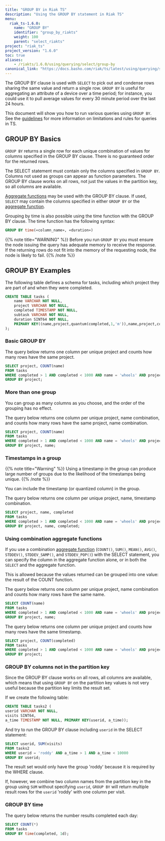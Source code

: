 ```yaml
---
title: "GROUP BY in Riak TS"
description: "Using the GROUP BY statement in Riak TS"
menu:
  riak_ts-1.6.0:
    name: "GROUP BY"
    identifier: "group_by_riakts"
    weight: 100
    parent: "select_riakts"
project: "riak_ts"
project_version: "1.6.0"
toc: true
aliases:
    - /riakts/1.6.0/using/querying/select/group-by
canonical_link: "https://docs.basho.com/riak/ts/latest/using/querying/select/group-by"
---
```


[aggregate function]: ../aggregate-functions
[guidelines]: /riak/ts/1.6.0/using/querying/guidelines

The GROUP BY clause is used with `SELECT` to pick out and condense rows sharing the same value and return a single row. `GROUP BY` is useful for aggregating an attribute of a device over a time period; for instance, you could use it to pull average values for every 30 minute period over the last 24 hours.

This document will show you how to run various queries using `GROUP BY`. See the [guidelines] for more information on limitations and rules for queries in TS.


## GROUP BY Basics

`GROUP BY` returns a single row for each unique combination of values for columns specified in the GROUP BY clause. There is no guaranteed order for the returned rows.

The SELECT statement must contain only the columns specified in `GROUP BY`. Columns not used as groups can appear as function parameters. The GROUP BY clause works on all rows, not just the values in the partition key, so all columns are available.

[Aggregate functions][aggregate function] may be used with the GROUP BY clause. If used, `SELECT` may contain the columns specified in either `GROUP BY` or the [aggregate function].

Grouping by time is also possible using the time function with the GROUP BY clause. The time function has the following syntax:

```sql
GROUP BY time(«column_name», «duration»)
```

{{% note title="WARNING" %}}
Before you run `GROUP BY` you must ensure the node issuing the query has adequate memory to receive the response. If the returning rows do not fit into the memory of the requesting node, the node is likely to fail.
{{% /note %}}


## GROUP BY Examples

The following table defines a schema for tasks, including which project they are part of and when they were completed.

```sql
CREATE TABLE tasks (
    name VARCHAR NOT NULL,
    project VARCHAR NOT NULL,
    completed TIMESTAMP NOT NULL,
    subtask VARCHAR NOT NULL,
    duration SINT64 NOT NULL,
    PRIMARY KEY((name,project,quantum(completed,1,'m')),name,project,completed)
);
```

### Basic GROUP BY

The query below returns one column per unique project and counts how many rows have the same project.

```sql
SELECT project, COUNT(name)
FROM tasks
WHERE completed > 1 AND completed < 1000 AND name = 'wheels' AND project = 'Mars Rover'
GROUP BY project;
```

### More than one group

You can group as many columns as you choose, and the order of the grouping has no effect.

The query below returns one column per unique project, name combination, and counts how many rows have the same project, name combination.

```sql
SELECT project, COUNT(name)
FROM tasks
WHERE completed > 1 AND completed < 1000 AND name = 'wheels' AND project = 'Mars Rover'
GROUP BY project, name;
```

### Timestamps in a group

{{% note title="Warning" %}}
Using a timestamp in the group can produce large number of groups due to the likelihood of the timestamps being unique.
{{% /note %}}

You can include the timestamp (or quantized column) in the group.

The query below returns one column per unique project, name, timestamp combination.

```sql
SELECT project, name, completed
FROM tasks
WHERE completed > 1 AND completed < 1000 AND name = 'wheels' AND project = 'Mars Rover'
GROUP BY project, name, completed;
```

### Using combination aggregate functions

If you use a combination [aggregate function][aggregate function] (`COUNT()`, `SUM()`, `MEAN()`, `AVG()`, `STDDEV()`, `STDDEV_SAMP()`, and `STDDEV_POP()`) with the SELECT statement, you can specify the column in the aggregate function alone, or in both the `SELECT` and the aggregate function.

This is allowed because the values returned can be grouped into one value: the result of the COUNT function.

The query below returns one column per unique project, name combination and counts how many rows have the same name.

```sql
SELECT COUNT(name)
FROM tasks
WHERE completed > 1 AND completed < 1000 AND name = 'wheels' AND project = 'Mars Rover'
GROUP BY project, name;
```

The query below returns one column per unique project and counts how many rows have the same timestamp.

```sql
SELECT project, COUNT(completed)
FROM tasks
WHERE completed > 1 AND completed < 1000 AND name = 'wheels' AND project = 'Mars Rover'
GROUP BY project;
```

### GROUP BY columns not in the partition key

Since the GROUP BY clause works on all rows, all columns are available, which means that using `GROUP BY` on the partition key values is not very useful because the partition key limits the result set.

If we create the following table:

```sql
CREATE TABLE tasks2 (
userid VARCHAR NOT NULL,
visits SINT64,
a_time TIMESTAMP NOT NULL, PRIMARY KEY(userid, a_time));
```

And try to run the GROUP BY clause including `userid` in the SELECT statement:

```sql
SELECT userid, SUM(visits)
FROM tasks2
WHERE userid = 'roddy' AND a_time > 1 AND a_time < 10000
GROUP BY userid;
```

The result set would only have the group 'roddy' because it is required by the WHERE clause.

If, however, we combine two column names from the partition key in the group using `SUM` without specifying `userid`, `GROUP BY` will return multiple result rows for the `userid` 'roddy' with one column per visit.

### GROUP BY time

The query below returns the number results completed each day:

```sql
SELECT COUNT(*)
FROM tasks
GROUP BY time(completed, 1d);
```
